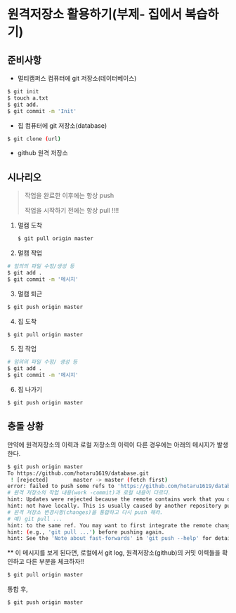 # 원격저장소 활용하기(부제- 집에서 복습하기)

## 준비사항

* 멀티캠퍼스 컴퓨터에 git 저장소(데이터베이스)

```bash
$ git init
$ touch a.txt
$ git add.
$ git commit -m 'Init'
```



* 집 컴퓨터에 git 저장소(database)

```bash
$ git clone (url)
```

* github 원격 저장소

## 시나리오

> 작업을 완료한 이후에는 항상 push 
>
> 작업을 시작하기 전에는 항상 pull !!!!

1. 멀캠 도착

   ```bash
   $ git pull origin master
   ```

2.  멀캠 작업

```bash
# 임의의 파일 수정/생성 등
$ git add .
$ git commit -m '메시지'
```

3. 멀캠 퇴근

```bash
$ git push origin master
```



4. 집 도착

```bash
$ git pull origin master
```



5.  집 작업

```bash
# 임의의 파일 수정/ 생성 등
$ git add .
$ git commit -m '메시지'
```

6. 집 나가기

```bash
$ git push origin master
```

##  충돌 상황

만약에 원격저장소의 이력과 로컬 저장소의 이력이 다른 경우에는 아래의 메시지가 발생한다.

```.bash
$ git push origin master
To https://github.com/hotaru1619/database.git
 ! [rejected]        master -> master (fetch first)
error: failed to push some refs to 'https://github.com/hotaru1619/database.git'
# 원격 저장소의 작업 내용(work -commit)과 로컬 내용이 다르다.
hint: Updates were rejected because the remote contains work that you do
hint: not have locally. This is usually caused by another repository pushing
# 원격 저장소 변경사항(changes)을 통합하고 다시 push 해라.
# 예) git pull ...
hint: to the same ref. You may want to first integrate the remote changes
hint: (e.g., 'git pull ...') before pushing again.
hint: See the 'Note about fast-forwards' in 'git push --help' for details.

```

** 이 메시지를 보게 된다면, 로컬에서  git log, 원격저장소(github)의 커밋 이력들을 확인하고 다른 부분을 체크하자!!

```bash
$ git pull origin master
```

통합 후,

```bash
$ git push origin master
```


